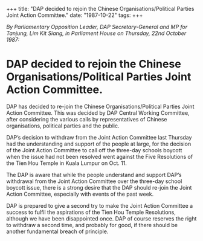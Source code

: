 +++ 
title: "DAP decided to rejoin the Chinese Organisations/Political Parties Joint Action Committee."
date: "1987-10-22"
tags:
+++

_By Parliamentary Opposition Leader, DAP Secretary-General and MP for Tanjung, Lim Kit Siang, in Parliament House on Thursday, 22nd October 1987:_

# DAP decided to rejoin the Chinese Organisations/Political Parties Joint Action Committee.

DAP has decided to re-join the Chinese Organisations/Political Parties Joint Action Committee. This was decided by DAP Central Working Committee, after considering the various calls by representatives of Chinese organisations, political parties and the public.</u>

DAP’s decision to withdraw from the Joint Action Committee last Thursday had the understanding and support of the people at large, for the decision of the Joint Action Committee to call off the three-day schools boycott when the issue had not been resolved went against the Five Resolutions of the Tien Hou Temple in Kuala Lumpur on Oct. 11.

The DAP is aware that while the people understand and support DAP’s withdrawal from the Joint Action Committee over the three-day school boycott issue, there is a strong desire that the DAP should re-join the Joint Action Committee, especially with events of the past week.

DAP is prepared to give a second try to make the Joint Action Committee a success to fulfil the aspirations of the Tien Hou Temple Resolutions, although we have been disappointed once. DAP of course reserves the right to withdraw a second time, and probably for good, if there should be another fundamental breach of principle.	
 
